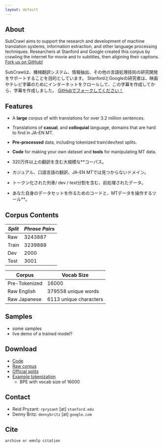```yaml
---
layout: default
---
```


## About

SubCrawl aims to support the research and development of machine translation systems, information extraction, and other language processing techniques. Researchers at Stanford and Google created this corpus by crawling the internet for movie and tv subtitles, then aligining their captions. [Fork us on GitHub!](https://github.com/rpryzant/SubCrawl)

SubCrawlは、機械翻訳システム、情報抽出、その他の言語処理技術の研究開発をサポートすることを目的としています。 StanfordとGoogleの研究者は、映画やテレビ字幕のためにインターネットをクロールして、この字幕を作成してから、字幕を作成しました。 [GitHubでフォークしてください！](https://github.com/rpryzant/SubCrawl)

## Features

* A **large** corpus of with translations for over 3.2 million sentences.
* Translations of **casual**, and **colloquial** language, domains that are hard to find in JA-EN MT. 
* **Pre-processed** data, including tokenized train/dev/test splits.
* **Code** for making your own dataset and **tools** for manipulating MT data.

* 320万件以上の翻訳を含む大規模な**コーパス。
* カジュアル、口語言語の翻訳、JA-EN MTでは見つからないドメイン。
* トークン化された列車/ dev / test分割を含む、前処理されたデータ。
* あなた自身のデータセットを作るためのコードと、MTデータを操作するツール**。

## Corpus Contents



| *Split* | *Phrase Pairs* |
|---------|----------------|
| Raw     | 3243887        |
| Train   | 3239888        |
| Dev     | 2000           |
| Test    | 3001           |


| Corpus        | Vocab Size             |
|---------------|------------------------|
| Pre-Tokenized | 16000                  |
| Raw English   | 379558 unique words    |
| Raw Japanese  | 6113 unique characters |




## Samples
* some samples 
* live demo of a trained model?

## Download
* [Code]()
* [Raw corpus]()
* [Official splits]()
* [Example tokenization]()
  * BPE with vocab size of 16000 

## Contact

* Reid Pryzant: `rpryzant` [at] `stanford.edu`
* Denny Britz: `dennybritz` [at] `google.com`


## Cite

```
archive or emnlp citation
```



